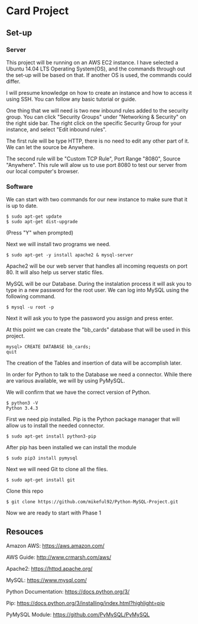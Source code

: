 # Card Project

## Set-up

### Server

This project will be running on an AWS EC2 instance. I have selected a Ubuntu 14.04 LTS Operating System(OS), and the commands through out the set-up will be based on that. If another OS is used, the commands could differ.

I will presume knowledge on how to create an instance and how to access it using SSH. You can follow any basic tutorial or guide.

One thing that we will need is two new inbound rules added to the security group. You can click "Security Groups" under "Networking & Security" on the right side bar. The right click on the specific Security Group for your instance, and select "Edit inbound rules".

The first rule will be type HTTP, there is no need to edit any other part of it. We can let the source be Anywhere.

The second rule will be "Custom TCP Rule", Port Range "8080", Source "Anywhere". This rule will alow us to use port 8080 to test our server from our local computer's browser.

### Software

We can start with two commands for our new instance to make sure that it is up to date.

```
$ sudo apt-get update
$ sudo apt-get dist-upgrade
```

(Press "Y" when prompted)

Next we will install two programs we need.

```
$ sudo apt-get -y install apache2 & mysql-server
```

Apache2 will be our web server that handles all incoming requests on port 80. It will also help us server static files. 

MySQL will be our Database. During the instalation process it will ask you to type in a new password for the root user. 
We can log into MySQL using the following command.

```
$ mysql -u root -p
```

Next it will ask you to type the password you assign and press enter.

At this point we can create the "bb_cards" database that will be used in this project.

```
mysql> CREATE DATABASE bb_cards;
quit
```

The creation of the Tables and insertion of data will be accomplish later.

In order for Python to talk to the Database we need a connector. While there are various available, we will by using PyMySQL.

We will confirm that we have the correct version of Python.

```
$ python3 -V
Python 3.4.3
```

First we need pip installed. Pip is the Python package manager that will allow us to install the needed connector.

```
$ sudo apt-get install python3-pip
```

After pip has been installed we can install the module

```
$ sudo pip3 install pymysql
```

Next we will need Git to clone all the files.

```
$ sudo apt-get install git
```

Clone this repo

```
$ git clone https://github.com/mikeful92/Python-MySQL-Project.git
```


Now we are ready to start with Phase 1

## Resouces

Amazon AWS: https://aws.amazon.com/

AWS Guide: http://www.crmarsh.com/aws/

Apache2: https://httpd.apache.org/

MySQL: https://www.mysql.com/

Python Documentation: https://docs.python.org/3/

Pip: https://docs.python.org/3/installing/index.html?highlight=pip

PyMySQL Module: https://github.com/PyMySQL/PyMySQL
